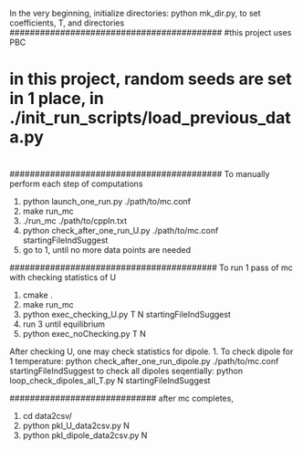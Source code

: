 In the very beginning, initialize directories:
python mk_dir.py, to set coefficients, T, and directories
##########################################
#this project uses PBC
# in this project, random seeds are set in 1 place, in ./init_run_scripts/load_previous_data.py

#
##########################################
To manually perform each step of computations
1. python launch_one_run.py ./path/to/mc.conf
2. make run_mc
3. ./run_mc ./path/to/cppIn.txt
4. python check_after_one_run_U.py ./path/to/mc.conf  startingFileIndSuggest
5. go to 1, until no more data points are needed

#########################################
To run 1 pass of mc with checking statistics of U
1. cmake .
2. make run_mc
3. python exec_checking_U.py T N startingFileIndSuggest
4. run 3 until equilibrium
5. python exec_noChecking.py T N

After checking U, one may check statistics for dipole.
1. 
To check dipole for 1 temperature:
python check_after_one_run_dipole.py ./path/to/mc.conf  startingFileIndSuggest
to check all dipoles seqentially:
python loop_check_dipoles_all_T.py N startingFileIndSuggest


#############################
after mc completes,
1. cd data2csv/
2. python pkl_U_data2csv.py N
3. python pkl_dipole_data2csv.py N